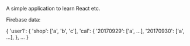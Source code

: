 A simple application to learn React etc.


Firebase data:

{
  'user1': {
    'shop': ['a', 'b', 'c'],
    'cal': {
      '20170929': ['a', ...],
      '20170930': ['a', ...],
    },
  ...
}
